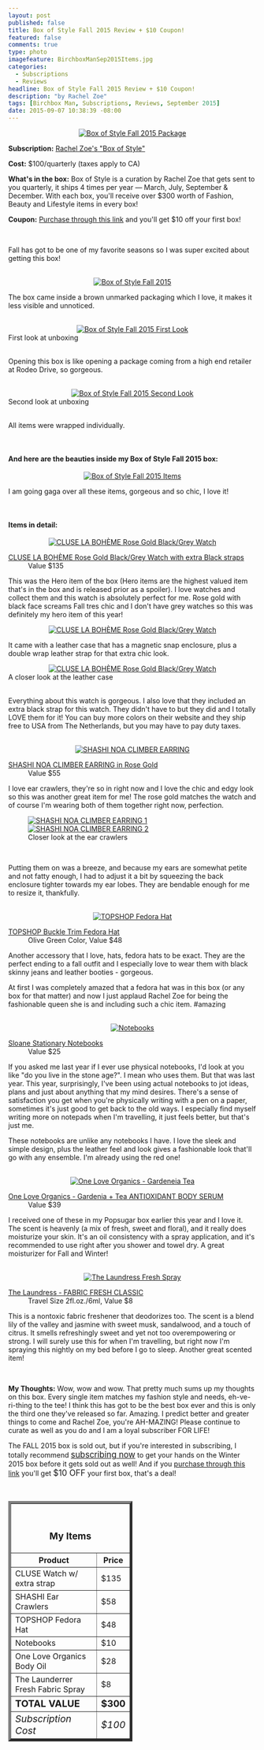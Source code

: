 ```yaml
---
layout: post
published: false
title: Box of Style Fall 2015 Review + $10 Coupon!
featured: false
comments: true
type: photo
imagefeature: BirchboxManSep2015Items.jpg
categories: 
  - Subscriptions
  - Reviews
headline: Box of Style Fall 2015 Review + $10 Coupon!
description: "by Rachel Zoe"
tags: [Birchbox Man, Subscriptions, Reviews, September 2015]
date: 2015-09-07 10:38:39 -08:00
---
```


<center><a href="http://fbuy.me/cJCZ1" target="_blank">
<img src="/images/BoxOfStyleFall2015Package.jpg" border="0" style="border:none;max-width:100%;" alt="Box of Style Fall 2015 Package"/></a></center>
<p><b>Subscription:</b> <a href="http://fbuy.me/cJCZ1" target="_blank">Rachel Zoe's "Box of Style"</a></p>
<p><b>Cost:</b> $100/quarterly (taxes apply to CA)</p>
<p><b>What's in the box:</b> Box of Style is a curation by Rachel Zoe that gets sent to you quarterly, it ships 4 times per year — March, July, September & December. With each box, you'll receive over $300 worth of Fashion, Beauty and Lifestyle items in every box!</p>
<p><b>Coupon:</b> <a href="https://www.birchbox.com/invite/whatsupmailbox" target="_blank">Purchase through this link</a> and you'll get $10 off your first box!</p>

<br>

<p>Fall has got to be one of my favorite seasons so I was super excited about getting this box!</p>

<br>

<center><a href="http://fbuy.me/cJCZ1" target="_blank">
<img src="/images/BoxOfStyleFall2015OpenPackage.jpg" border="0" style="border:none;max-width:100%;" alt="Box of Style Fall 2015"/></a></center>

<p>The box came inside a brown unmarked packaging which I love, it makes it less visible and unnoticed.</p>

<br>

<center><a href="http://fbuy.me/cJCZ1" target="_blank">
<img src="/images/BoxOfStyleFall2015OpenBox.jpg" border="0" style="border:none;max-width:100%;" alt="Box of Style Fall 2015 First Look"/></a></center>
<figcaption>First look at unboxing</figcaption>
<br>

<p>Opening this box is like opening a package coming from a high end retailer at Rodeo Drive, so gorgeous.</p>

<br>

<center><a href="http://fbuy.me/cJCZ1" target="_blank">
<img src="/images/BoxOfStyleFall2015OpenBox2.jpg" border="0" style="border:none;max-width:100%;" alt="Box of Style Fall 2015 Second Look"/></a></center>
<figcaption>Second look at unboxing</figcaption>
<br>

<p>All items were wrapped individually.</p>

<br>

<H4>And here are the beauties inside my Box of Style Fall 2015 box:</H4>
<center><a href="http://fbuy.me/cJCZ1" target="_blank">
<img src="/images/BoxOfStyleFall2015Items2.jpg" border="0" style="border:none;max-width:100%;" alt="Box of Style Fall 2015 Items"/></a></center>
<p>I am going gaga over all these items, gorgeous and so chic, I love it!</p>
<br>

<H4>Items in detail:</H4>

<center><a href="http://fbuy.me/cJCZ1" target="_blank">
<img src="/images/BoxOfStyleFall2015Cluse.jpg" border="0" style="border:none;max-width:100%;" alt="CLUSE LA BOHÈME Rose Gold Black/Grey Watch"/>
</a></center>

<DL>
<DT><a href="http://clusewatches.com/model/cluse-laboheme-rosegold-black-grey-CL18018" target="_blank">CLUSE LA BOHÈME Rose Gold Black/Grey Watch with extra Black straps</a></DT>
<DD>Value $135</DD>
</DL>

<p>This was the Hero item of the box (Hero items are the highest valued item that's in the box and is released prior as a spoiler). I love watches and collect them and this watch is absolutely perfect for me. Rose gold with black face screams Fall tres chic and I don't have grey watches so this was definitely my hero item of this year!</p>

<center><a href="http://fbuy.me/cJCZ1" target="_blank">
<img src="/images/BoxOfStyleFall2015Watch2.jpg" border="0" style="border:none;max-width:100%;" alt="CLUSE LA BOHÈME Rose Gold Black/Grey Watch"/>
</a></center>

<p>It came with a leather case that has a magnetic snap enclosure, plus a double wrap leather strap for that extra chic look.</p>

<center><a href="http://fbuy.me/cJCZ1" target="_blank">
<img src="/images/BoxOfStyleFall2015Watch3.jpg" border="0" style="border:none;max-width:100%;" alt="CLUSE LA BOHÈME Rose Gold Black/Grey Watch"/>
</a></center>
<figcaption>A closer look at the leather case</figcaption>

<br>

<p>Everything about this watch is gorgeous. I also love that they included an extra black strap for this watch. They didn't have to but they did and I totally LOVE them for it! You can buy more colors on their website and they ship free to USA from The Netherlands, but you may have to pay duty taxes.</p>

<br>

<center><a href="http://fbuy.me/cJCZ1" target="_blank">
<img src="/images/BoxOfStyleFall2015Earrings.jpg" border="0" style="border:none;max-width:100%;" alt="SHASHI NOA CLIMBER EARRING"/>
</a></center>

<DL>
<DT><a href="http://www.shashi.bigcartel.com/product/noa-climber-earring" target="_blank">SHASHI NOA CLIMBER EARRING in Rose Gold</a></DT>
<DD>Value $55</DD>
</DL>

<p>I love ear crawlers, they're so in right now and I love the chic and edgy look so this was another great item for me! The rose gold matches the watch and of course I'm wearing both of them together right now, perfection.</p>

<figure class="half">
      <a href="http://fbuy.me/cJCZ1" target="_blank"><img src="/images/BoxOfStyleFall2015Earrings3.jpg" border="0" style="border:none;max-width:100%;" alt="SHASHI NOA CLIMBER EARRING 1"/></a>
      <a href="http://fbuy.me/cJCZ1" target="_blank"><img src="/images/BoxOfStyleFall2015Earrings2.jpg" border="0" style="border:none;max-width:100%;" alt="SHASHI NOA CLIMBER EARRING 2"/></a>
      <figcaption>Closer look at the ear crawlers</figcaption>
</figure>

<br>

<p>Putting them on was a breeze, and because my ears are somewhat petite and not fatty enough, I had to adjust it a bit by squeezing the back enclosure tighter towards my ear lobes. They are bendable enough for me to resize it, thankfully.</p>

<br>

<center><a href="http://fbuy.me/cJCZ1" target="_blank">
<img src="/images/BoxOfStyleFall2015Hat.jpg" border="0" style="border:none;max-width:100%;" alt="TOPSHOP Fedora Hat"/>
</a></center>

<DL>
<DT><a href="http://us.topshop.com/webapp/wcs/stores/servlet/ProductDisplay?Ntt=fedora&storeId=13052&productId=20821194&urlRequestType=Base&categoryId=&langId=-1&productIdentifier=product&catalogId=33060" target="_blank">TOPSHOP Buckle Trim Fedora Hat</a></DT>
<DD>Olive Green Color, Value $48</DD>
</DL>

<p>Another accessory that I love, hats, fedora hats to be exact. They are the perfect ending to a fall outfit and I especially love to wear them with black skinny jeans and leather booties - gorgeous.</p>

<p>At first I was completely amazed that a fedora hat was in this box (or any box for that matter) and now I just applaud Rachel Zoe for being the fashionable queen she is and including such a chic item. #amazing</p>

<br>

<center><a href="http://fbuy.me/cJCZ1" target="_blank">
<img src="/images/BoxOfStyleFall2015Notebooks.jpg" border="0" style="border:none;max-width:100%;" alt="Notebooks"/>
</a></center>

<DL>
<DT><a href="http://www.sloanestationery.com/collections/all-notebooks?page=1" target="_blank">Sloane Stationary Notebooks</a></DT>
<DD>Value $25</DD>
</DL>

<p>If you asked me last year if I ever use physical notebooks, I'd look at you like "do you live in the stone age?". I mean who uses them. But that was last year. This year, surprisingly, I've been using actual notebooks to jot ideas, plans and just about anything that my mind desires. There's a sense of satisfaction you get when you're physically writing with a pen on a paper, sometimes it's just good to get back to the old ways. I especially find myself writing more on notepads when I'm travelling, it just feels better, but that's just me.</p>

<p>These notebooks are unlike any notebooks I have. I love the sleek and simple design, plus the leather feel and look gives a fashionable look that'll go with any ensemble. I'm already using the red one!</p>

<br>

<center><a href="http://fbuy.me/cJCZ1" target="_blank">
<img src="/images/BoxOfStyleFall2015Body.jpg" border="0" style="border:none;max-width:100%;" alt="One Love Organics - Gardeneia Tea"/>
</a></center>

<DL>
<DT><a href="http://shop.oneloveorganics.com/products/gardenia-tea" target="_blank">One Love Organics - Gardenia + Tea
ANTIOXIDANT BODY SERUM</a></DT>
<DD>Value $39</DD>
</DL>

<p>I received one of these in my Popsugar box earlier this year and I love it. The scent is heavenly (a mix of fresh, sweet and floral), and it really does moisturize your skin. It's an oil consistency with a spray application, and it's recommended to use right after you shower and towel dry. A great moisturizer for Fall and Winter!</p>

<br>

<center><a href="http://fbuy.me/cJCZ1" target="_blank">
<img src="/images/BoxOfStyleFall2015Fresh.jpg" border="0" style="border:none;max-width:100%;" alt="The Laundress Fresh Spray"/>
</a></center>

<DL>
<DT><a href="http://www.thelaundress.com/fabric-fresh-classic-2-fl-oz" target="_blank">The Laundress - FABRIC FRESH CLASSIC</a></DT>
<DD>Travel Size 2fl.oz./6ml, Value $8</DD>
</DL>

<p>This is a nontoxic fabric freshener that deodorizes too. The scent is a blend lily of the valley and jasmine with sweet musk, sandalwood, and a touch of citrus. It smells refreshingly sweet and yet not too overempowering or strong. I will surely use this for when I'm travelling, but right now I'm spraying this nightly on my bed before I go to sleep. Another great scented item!</p>

<br>

<p><i class="icon-exclamation-sign"></i><b> My Thoughts:</b> Wow, wow and wow. That pretty much sums up my thoughts on this box. Every single item matches my fashion style and needs, eh-ve-ri-thing to the tee! I think this has got to be the best box ever and this is only the third one they've released so far. Amazing. I predict better and greater things to come and Rachel Zoe, you're AH-MAZING! Please continue to curate as well as you do and I am a loyal subscriber FOR LIFE!</p>

<p>The FALL 2015 box is sold out, but if you're interested in subscribing, I totally recommend <a href="http://fbuy.me/cJCZ1" target="_blank"><big>subscribing now</big></a> to get your hands on the Winter 2015 box before it gets sold out as well! And if you <a href="http://fbuy.me/cJCZ1" target="_blank">purchase through this link</a> you'll get <big>$10 OFF</big> your first box, that's a deal!</p>

<br>

<TABLE  BORDER="5" style="width:50%">
   <TR>
      <TH COLSPAN="2">
         <H3><BR><center>My Items</center></H3>
      </TH>
   </TR>
      <TH>Product</TH>
      <TH>Price</TH>
  <TR>
      <TD>CLUSE Watch w/ extra strap</TD>
      <TD>$135</TD>
   </TR>
   <TR>
      <TD>SHASHI Ear Crawlers</TD>
      <TD>$58</TD>
   </TR>
    <TR>
      <TD>TOPSHOP Fedora Hat</TD>
      <TD>$48</TD>
   </TR>
    <TR>
      <TD>Notebooks</TD>
      <TD>$10</TD>
   </TR>
    <TR>
      <TD>One Love Organics Body Oil</TD>
      <TD>$28</TD>
   </TR>
   <TR>
      <TD>The Launderrer Fresh Fabric Spray</TD>
      <TD>$8</TD>
   </TR>
   <TR>
      <TD><b><big>TOTAL VALUE</big></b></TD>
      <TD><b><big>$300</big></b></TD>
   </TR>
   <TR>
      <TD><i><big>Subscription Cost</big></i></TD>
      <TD><i><big>$100</big></i></TD>
   </TR>
</TABLE>
